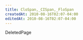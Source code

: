 ```yaml
---
title: CloSpan,_CISpan,_FloSpan
createdAt: 2010-08-16T02:07-04:00
editedAt: 2010-08-16T02:07-04:00
---
```


DeletedPage

